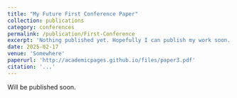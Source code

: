 ```yaml
---
title: "My Future First Conference Paper"
collection: publications
category: conferences
permalink: /publication/First-Conference
excerpt: 'Nothing published yet. Hopefully I can publish my work soon.'
date: 2025-02-17
venue: 'Somewhere'
paperurl: 'http://academicpages.github.io/files/paper3.pdf'
citation: '...'
---
```


Will be published soon.
